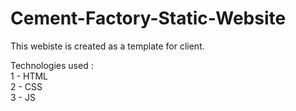 # Cement-Factory-Static-Website

This webiste is created as a template for client.

Technologies used : 
 <br>1 - HTML
 <br>2 - CSS
 <br>3 - JS

